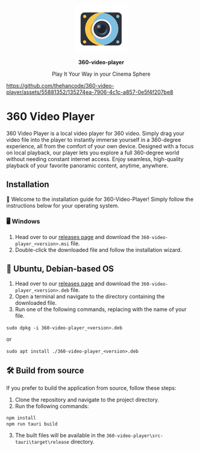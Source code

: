 <div align="center">
	<br>
	  <p><a href="https://github.com/thehancode/360-video-player/"><img src="public/logo.svg" width="140" alt="360-video-player" /></a></p>
  <p><b>360-video-player</b></p>
 Play It Your Way in your Cinema Sphere 
</div>

https://github.com/thehancode/360-video-player/assets/55881352/135274ea-7906-4c1c-a857-0e5f4f207be8


# 360 Video Player 
360 Video Player is a local video player for 360 video. Simply drag your video file into the player to instantly immerse yourself in a 360-degree experience, all from the comfort of your own device. Designed with a focus on local playback, our player lets you explore a full 360-degree world without needing constant internet access. Enjoy seamless, high-quality playback of your favorite panoramic content, anytime, anywhere.

## Installation
👋 Welcome to the installation guide for 360-Video-Player! Simply follow the instructions below for your operating system.

### 🖥️ Windows 

1. Head over to our [releases page](https://github.com/thehancode/360-video-player/releases) and download the `360-video-player_<version>.msi` file.
2. Double-click the downloaded file and follow the installation wizard.

## 🐧 Ubuntu, Debian-based OS 
1. Head over to our [releases page](https://github.com/thehancode/360-video-player/releases) and download the `360-video-player_<version>.deb` file.
2. Open a terminal and navigate to the directory containing the downloaded file.
3. Run one of the following commands, replacing <version> with the name of your file. 

`
sudo dpkg -i 360-video-player_<version>.deb
`

or

`
sudo apt install ./360-video-player_<version>.deb
`

## 🛠️ Build from source
If you prefer to build the application from source, follow these steps:
1. Clone the repository and navigate to the project directory.
2. Run the following commands: 

```
npm install
npm run tauri build
```
3. The built files will be available in the `360-video-player\src-tauri\target\release` directory. 
